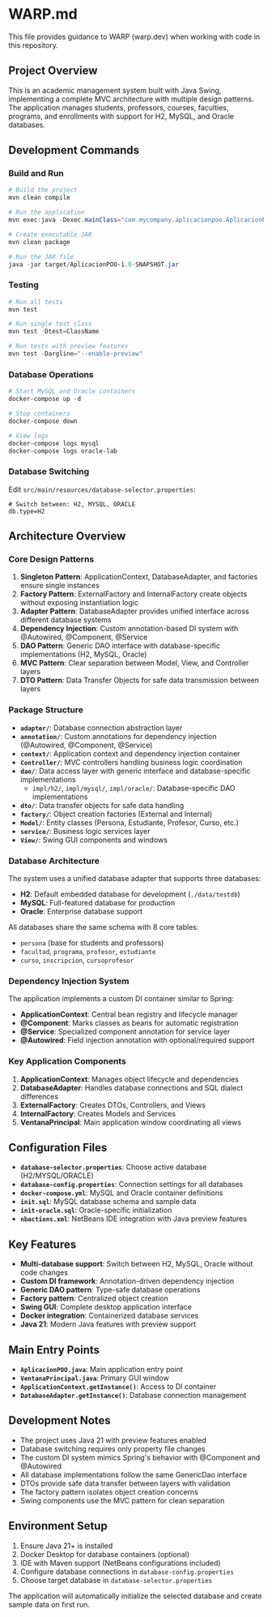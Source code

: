 # WARP.md

This file provides guidance to WARP (warp.dev) when working with code in this repository.

## Project Overview

This is an academic management system built with Java Swing, implementing a complete MVC architecture with multiple design patterns. The application manages students, professors, courses, faculties, programs, and enrollments with support for H2, MySQL, and Oracle databases.

## Development Commands

### Build and Run
```powershell
# Build the project
mvn clean compile

# Run the application
mvn exec:java -Dexec.mainClass="com.mycompany.aplicacionpoo.AplicacionPOO"

# Create executable JAR
mvn clean package

# Run the JAR file
java -jar target/AplicacionPOO-1.0-SNAPSHOT.jar
```

### Testing
```powershell
# Run all tests
mvn test

# Run single test class
mvn test -Dtest=ClassName

# Run tests with preview features
mvn test -Dargline="--enable-preview"
```

### Database Operations
```powershell
# Start MySQL and Oracle containers
docker-compose up -d

# Stop containers
docker-compose down

# View logs
docker-compose logs mysql
docker-compose logs oracle-lab
```

### Database Switching
Edit `src/main/resources/database-selector.properties`:
```properties
# Switch between: H2, MYSQL, ORACLE
db.type=H2
```

## Architecture Overview

### Core Design Patterns

1. **Singleton Pattern**: ApplicationContext, DatabaseAdapter, and factories ensure single instances
2. **Factory Pattern**: ExternalFactory and InternalFactory create objects without exposing instantiation logic
3. **Adapter Pattern**: DatabaseAdapter provides unified interface across different database systems
4. **Dependency Injection**: Custom annotation-based DI system with @Autowired, @Component, @Service
5. **DAO Pattern**: Generic DAO interface with database-specific implementations (H2, MySQL, Oracle)
6. **MVC Pattern**: Clear separation between Model, View, and Controller layers
7. **DTO Pattern**: Data Transfer Objects for safe data transmission between layers

### Package Structure

- **`adapter/`**: Database connection abstraction layer
- **`annotation/`**: Custom annotations for dependency injection (@Autowired, @Component, @Service)
- **`context/`**: Application context and dependency injection container
- **`Controller/`**: MVC controllers handling business logic coordination
- **`dao/`**: Data access layer with generic interface and database-specific implementations
  - `impl/h2/`, `impl/mysql/`, `impl/oracle/`: Database-specific DAO implementations
- **`dto/`**: Data transfer objects for safe data handling
- **`factory/`**: Object creation factories (External and Internal)
- **`Model/`**: Entity classes (Persona, Estudiante, Profesor, Curso, etc.)
- **`service/`**: Business logic services layer
- **`View/`**: Swing GUI components and windows

### Database Architecture

The system uses a unified database adapter that supports three databases:
- **H2**: Default embedded database for development (`./data/testdb`)
- **MySQL**: Full-featured database for production
- **Oracle**: Enterprise database support

All databases share the same schema with 8 core tables:
- `persona` (base for students and professors)
- `facultad`, `programa`, `profesor`, `estudiante`
- `curso`, `inscripcion`, `cursoprofesor`

### Dependency Injection System

The application implements a custom DI container similar to Spring:
- **ApplicationContext**: Central bean registry and lifecycle manager
- **@Component**: Marks classes as beans for automatic registration
- **@Service**: Specialized component annotation for service layer
- **@Autowired**: Field injection annotation with optional/required support

### Key Application Components

1. **ApplicationContext**: Manages object lifecycle and dependencies
2. **DatabaseAdapter**: Handles database connections and SQL dialect differences
3. **ExternalFactory**: Creates DTOs, Controllers, and Views
4. **InternalFactory**: Creates Models and Services
5. **VentanaPrincipal**: Main application window coordinating all views

## Configuration Files

- **`database-selector.properties`**: Choose active database (H2/MYSQL/ORACLE)
- **`database-config.properties`**: Connection settings for all databases
- **`docker-compose.yml`**: MySQL and Oracle container definitions
- **`init.sql`**: MySQL database schema and sample data
- **`init-oracle.sql`**: Oracle-specific initialization
- **`nbactions.xml`**: NetBeans IDE integration with Java preview features

## Key Features

- **Multi-database support**: Switch between H2, MySQL, Oracle without code changes
- **Custom DI framework**: Annotation-driven dependency injection
- **Generic DAO pattern**: Type-safe database operations
- **Factory pattern**: Centralized object creation
- **Swing GUI**: Complete desktop application interface
- **Docker integration**: Containerized database services
- **Java 21**: Modern Java features with preview support

## Main Entry Points

- **`AplicacionPOO.java`**: Main application entry point
- **`VentanaPrincipal.java`**: Primary GUI window
- **`ApplicationContext.getInstance()`**: Access to DI container
- **`DatabaseAdapter.getInstance()`**: Database connection management

## Development Notes

- The project uses Java 21 with preview features enabled
- Database switching requires only property file changes
- The custom DI system mimics Spring's behavior with @Component and @Autowired
- All database implementations follow the same GenericDao interface
- DTOs provide safe data transfer between layers with validation
- The factory pattern isolates object creation concerns
- Swing components use the MVC pattern for clean separation

## Environment Setup

1. Ensure Java 21+ is installed
2. Docker Desktop for database containers (optional)
3. IDE with Maven support (NetBeans configurations included)
4. Configure database connections in `database-config.properties`
5. Choose target database in `database-selector.properties`

The application will automatically initialize the selected database and create sample data on first run.